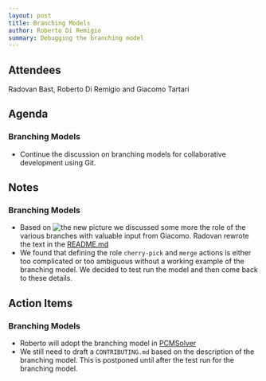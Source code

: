 ```yaml
---
layout: post
title: Branching Models
author: Roberto Di Remigio
summary: Debugging the branching model
---
```


## Attendees

Radovan Bast, Roberto Di Remigio and Giacomo Tartari

## Agenda

### Branching Models

* Continue the discussion on branching models for collaborative development using Git.

## Notes

### Branching Models

* Based on ![the new picture](https://cdn.rawgit.com/robertodr/branching-model-discussion/0bb91fa7/images/branching_model-v2.png)
  we discussed some more the role of the various branches with valuable input
  from Giacomo.
  Radovan rewrote the text in the
  [README.md](https://github.com/robertodr/branching-model-discussion/blob/master/README.md)
* We found that defining the role `cherry-pick` and `merge` actions is either
  too complicated or too ambiguous without a working example of the branching
  model. We decided to test run the model and then come back to these details.

## Action Items

### Branching Models

* Roberto will adopt the branching model in [PCMSolver](https://github.com/PCMSolver/pcmsolver)
* We still need to draft a `CONTRIBUTING.md` based on the description of the branching model.
  This is postponed until after the test run for the branching model.
